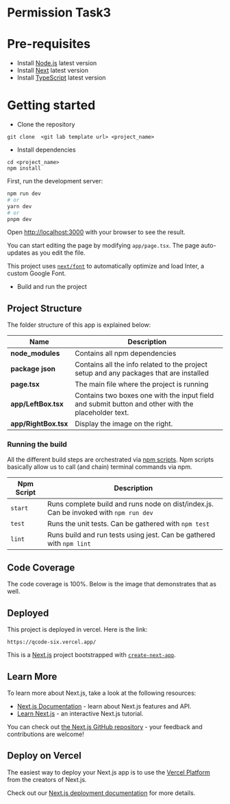# Permission Task3

# Pre-requisites

- Install [Node.js](https://nodejs.org/en/) latest version
- Install [Next](https://nextjs.org/docs/getting-started/installation) latest version
- Install [TypeScript](https://www.typescriptlang.org/download) latest version

# Getting started

- Clone the repository

```
git clone  <git lab template url> <project_name>
```

- Install dependencies

```
cd <project_name>
npm install
```

First, run the development server:

```bash
npm run dev
# or
yarn dev
# or
pnpm dev
```

Open [http://localhost:3000](http://localhost:3000) with your browser to see the result.

You can start editing the page by modifying `app/page.tsx`. The page auto-updates as you edit the file.

This project uses [`next/font`](https://nextjs.org/docs/basic-features/font-optimization) to automatically optimize and load Inter, a custom Google Font.

- Build and run the project

## Project Structure

The folder structure of this app is explained below:

| Name                 | Description                                                                                        |
| -------------------- | -------------------------------------------------------------------------------------------------- |
| **node_modules**     | Contains all npm dependencies                                                                      |
| **package json**     | Contains all the info related to the project setup and any packages that are installed             |
| **page.tsx**         | The main file where the project is running                                                         |
| **app/LeftBox.tsx**  | Contains two boxes one with the input field and submit button and other with the placeholder text. |
| **app/RightBox.tsx** | Display the image on the right.                                                                    |

### Running the build

All the different build steps are orchestrated via [npm scripts](https://docs.npmjs.com/misc/scripts).
Npm scripts basically allow us to call (and chain) terminal commands via npm.

| Npm Script | Description                                                                           |
| ---------- | ------------------------------------------------------------------------------------- |
| `start`    | Runs complete build and runs node on dist/index.js. Can be invoked with `npm run dev` |
| `test`     | Runs the unit tests. Can be gathered with `npm test`                                  |
| `lint`     | Runs build and run tests using jest. Can be gathered with `npm lint`                  |

## Code Coverage

The code coverage is 100%. Below is the image that demonstrates that as well.

## Deployed

This project is deployed in vercel.
Here is the link:

```
https://qcode-six.vercel.app/
```

This is a [Next.js](https://nextjs.org/) project bootstrapped with [`create-next-app`](https://github.com/vercel/next.js/tree/canary/packages/create-next-app).

## Learn More

To learn more about Next.js, take a look at the following resources:

- [Next.js Documentation](https://nextjs.org/docs) - learn about Next.js features and API.
- [Learn Next.js](https://nextjs.org/learn) - an interactive Next.js tutorial.

You can check out [the Next.js GitHub repository](https://github.com/vercel/next.js/) - your feedback and contributions are welcome!

## Deploy on Vercel

The easiest way to deploy your Next.js app is to use the [Vercel Platform](https://vercel.com/new?utm_medium=default-template&filter=next.js&utm_source=create-next-app&utm_campaign=create-next-app-readme) from the creators of Next.js.

Check out our [Next.js deployment documentation](https://nextjs.org/docs/deployment) for more details.
